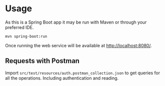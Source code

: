 # Usage

As this is a Spring Boot app it may be run with Maven or through your preferred IDE.

```
mvn spring-boot:run
```

Once running the web service will be available at [http://localhost:8080/](http://localhost:8080/).

## Requests with Postman

Import `src/test/resources/auth.postman_collection.json` to get queries for all the operations. Including authentication and reading.
